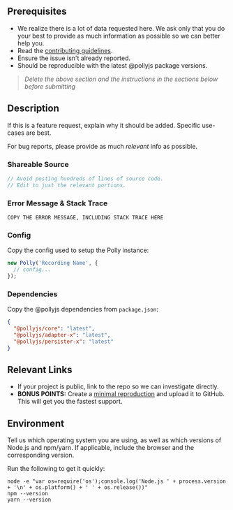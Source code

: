 ## Prerequisites

- We realize there is a lot of data requested here. We ask only that you do your best to provide as much information as possible so we can better help you.
- Read the [contributing guidelines](https://github.com/Netflix/pollyjs/blob/master/CONTRIBUTING.md).
- Ensure the issue isn't already reported.
- Should be reproducible with the latest @pollyjs package versions.

> _Delete the above section and the instructions in the sections below before submitting_

## Description

If this is a feature request, explain why it should be added. Specific use-cases are best.

For bug reports, please provide as much _relevant_ info as possible.

### Shareable Source

```js
// Avoid posting hundreds of lines of source code.
// Edit to just the relevant portions.
```

### Error Message & Stack Trace

```
COPY THE ERROR MESSAGE, INCLUDING STACK TRACE HERE
```

### Config

Copy the config used to setup the Polly instance:

```js
new Polly('Recording Name', {
  // config...
});
```

### Dependencies

Copy the @pollyjs dependencies from `package.json`:

```json
{
  "@pollyjs/core": "latest",
  "@pollyjs/adapter-x": "latest",
  "@pollyjs/persister-x": "latest"
}
```

## Relevant Links

- If your project is public, link to the repo so we can investigate directly.
- **BONUS POINTS:** Create a [minimal reproduction](http://stackoverflow.com/help/mcve) and upload it to GitHub. This will get you the fastest support.

## Environment

Tell us which operating system you are using, as well as which versions of Node.js and npm/yarn. If applicable, include the browser and the corresponding version.

Run the following to get it quickly:

```
node -e "var os=require('os');console.log('Node.js ' + process.version + '\n' + os.platform() + ' ' + os.release())"
npm --version
yarn --version
```
